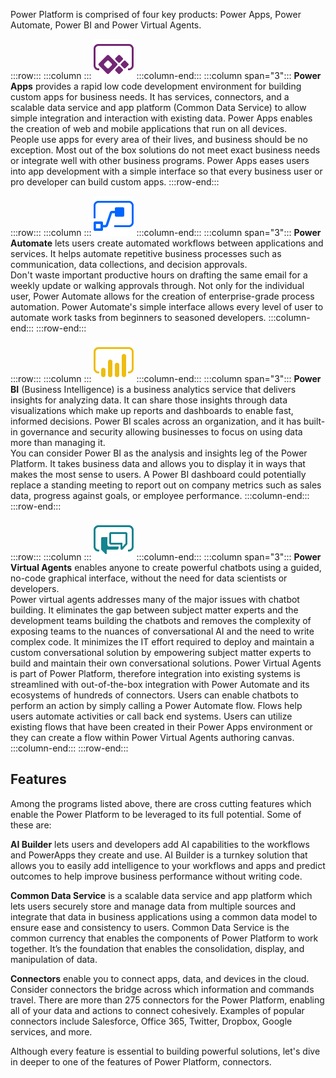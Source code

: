 Power Platform is comprised of four key products: Power Apps, Power Automate, Power BI and Power Virtual Agents.

:::row:::
  :::column :::
![Power Apps logo](../media/m01-logo-power-apps.png)
  :::column-end:::
  :::column span="3":::
**Power Apps** provides a rapid low code development environment for building custom apps for business needs. It has services, connectors, and a scalable data service and app platform (Common Data Service) to allow simple integration and interaction with existing data. Power Apps enables the creation of web and mobile applications that run on all devices.
<br>
People use apps for every area of their lives, and business should be no exception. Most out of the box solutions do not meet exact business needs or integrate well with other business programs. Power Apps eases users into app development with a simple interface so that every business user or pro developer can build custom apps.
:::row-end:::

:::row:::
  :::column :::
![Power Automate logo](../media/m01-logo-power-automate.png)
  :::column-end:::
  :::column span="3":::
**Power Automate** lets users create automated workflows between applications and services. It helps automate repetitive business processes such as communication, data collections, and decision approvals. 
<br>
Don't waste important productive hours on drafting the same email for a weekly update or walking approvals through. Not only for the individual user, Power Automate allows for the creation of enterprise-grade process automation. Power Automate's simple interface allows every level of user to automate work tasks from beginners to seasoned developers.
  :::column-end:::
:::row-end:::

:::row:::
  :::column :::
![Power BI logo](../media/m01-logo-power-bi.png)
  :::column-end:::
  :::column span="3":::
**Power BI** (Business Intelligence) is a business analytics service that delivers insights for analyzing data. It can share those insights through data visualizations which make up reports and dashboards to enable fast, informed decisions. Power BI scales across an organization, and it has built-in governance and security allowing businesses to focus on using data more than managing it.
<br>
You can consider Power BI as the analysis and insights leg of the Power Platform. It takes business data and allows you to display it in ways that makes the most sense to users. A Power BI dashboard could potentially replace a standing meeting to report out on company metrics such as sales data, progress against goals, or employee performance.
  :::column-end:::
:::row-end:::

:::row:::
  :::column :::
![Power Virtual Agents logo](../media/m01-logo-power-virtual-agents.png)
  :::column-end:::
  :::column span="3":::
**Power Virtual Agents** enables anyone to create powerful chatbots using a guided, no-code graphical interface, without the need for data scientists or developers.
<br>
Power virtual agents addresses many of the major issues with chatbot building.  It eliminates the gap between subject matter experts and the development teams building the chatbots and removes the complexity of exposing teams to the nuances of conversational AI and the need to write complex code.  It minimizes the IT effort required to deploy and maintain a custom conversational solution by empowering subject matter experts to build and maintain their own conversational solutions. Power Virtual Agents is part of Power Platform, therefore integration into existing systems is streamlined with out-of-the-box integration with Power Automate  and its ecosystems of hundreds of connectors. Users can enable chatbots to perform an action by simply calling a Power Automate flow.  Flows help users automate activities or call back end systems. Users can utilize existing flows that have been created in their Power Apps environment or they can create a flow within Power Virtual Agents authoring canvas.
  :::column-end:::
:::row-end:::



## Features

Among the programs listed above, there are cross cutting features which enable the Power Platform to be leveraged to its full potential. Some of these are:


**AI Builder** lets users and developers add AI capabilities to the workflows and PowerApps they create and use. AI Builder is a turnkey solution that allows you to easily add intelligence to your workflows and apps and predict outcomes to help improve business performance without writing code.


**Common Data Service** is a scalable data service and app platform which lets users securely store and manage data from multiple sources and integrate that data in business applications using a common data model to ensure ease and consistency to users. Common Data Service is the common currency that enables the components of Power Platform to work together. It’s the foundation that enables the consolidation, display, and manipulation of data.


**Connectors** enable you to connect apps, data, and devices in the cloud. Consider connectors the bridge across which information and commands travel. There are more than 275 connectors for the Power Platform, enabling all of your data and actions to connect cohesively.  Examples of popular connectors include Salesforce, Office 365, Twitter, Dropbox, Google services, and more.


Although every feature is essential to building powerful solutions, let's dive in deeper to one of the features of Power Platform, connectors.

